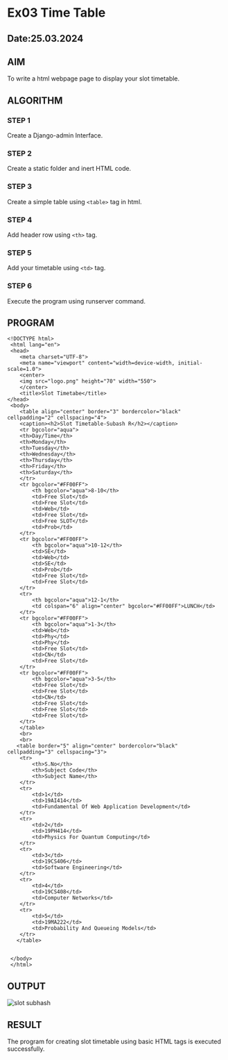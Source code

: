 # Ex03 Time Table
## Date:25.03.2024

## AIM
To write a html webpage page to display your slot timetable.

## ALGORITHM
### STEP 1
Create a Django-admin Interface.

### STEP 2
Create a static folder and inert HTML code.

### STEP 3
Create a simple table using ```<table>``` tag in html.

### STEP 4
Add header row using ```<th>``` tag.

### STEP 5
Add your timetable using ```<td>``` tag.

### STEP 6
Execute the program using runserver command.

## PROGRAM
```
<!DOCTYPE html>
 <html lang="en">
 <head>
    <meta charset="UTF-8">
    <meta name="viewport" content="width=device-width, initial-scale=1.0">
    <center>
    <img src="logo.png" height="70" width="550">
    </center>
    <title>Slot Timetabe</title>
</head>
 <body>
    <table align="center" border="3" bordercolor="black" cellpadding="2" cellspacing="4">
    <caption><h2>Slot Timetable-Subash R</h2></caption>
    <tr bgcolor="aqua">
    <th>Day/Time</th>
    <th>Monday</th>
    <th>Tuesday</th>
    <th>Wednesday</th>
    <th>Thursday</th>
    <th>Friday</th>
    <th>Saturday</th>
    </tr>
    <tr bgcolor="#FF00FF">
        <th bgcolor="aqua">8-10</th>
        <td>Free Slot</td>
        <td>Free Slot</td>
        <td>Web</td>
        <td>Free Slot</td>
        <td>Free SLOT</td>
        <td>Prob</td>
    </tr>
    <tr bgcolor="#FF00FF">
        <th bgcolor="aqua">10-12</th>
        <td>SE</td>
        <td>Web</td>
        <td>SE</td>
        <td>Prob</td>
        <td>Free Slot</td>
        <td>Free Slot</td>
    </tr>
    <tr>
        <th bgcolor="aqua">12-1</th>
        <td colspan="6" align="center" bgcolor="#FF00FF">LUNCH</td>
    </tr>
    <tr bgcolor="#FF00FF">
        <th bgcolor="aqua">1-3</th>
        <td>Web</td>
        <td>Phy</td>
        <td>Phy</td>
        <td>Free Slot</td>
        <td>CN</td>
        <td>Free Slot</td>
    </tr>
    <tr bgcolor="#FF00FF">
        <th bgcolor="aqua">3-5</th>
        <td>Free Slot</td>
        <td>Free Slot</td>
        <td>CN</td>
        <td>Free Slot</td>
        <td>Free Slot</td>
        <td>Free Slot</td>
    </tr>
    </table>
    <br>
    <br>
   <table border="5" align="center" bordercolor="black" cellpadding="3" cellspacing="3">
    <tr>
        <th>S.No</th>
        <th>Subject Code</th>
        <th>Subject Name</th>
    </tr>
    <tr>
        <td>1</td>
        <td>19AI414</td>
        <td>Fundamental Of Web Application Development</td>
    </tr>
    <tr>
        <td>2</td>
        <td>19PH414</td>
        <td>Physics For Quantum Computing</td>
    </tr>
    <tr>
        <td>3</td>
        <td>19CS406</td>
        <td>Software Engineering</td>
    </tr>
    <tr>
        <td>4</td>
        <td>19CS408</td>
        <td>Computer Networks</td>
    </tr>
    <tr>
        <td>5</td>
        <td>19MA222</td>
        <td>Probability And Queueing Models</td>
    </tr>
   </table>


 </body>
 </html>
```
## OUTPUT
![slot subhash](https://github.com/rsubash17/slot/assets/147139828/d07769f5-bc3e-41cf-8493-e221532eb08d)


## RESULT
The program for creating slot timetable using basic HTML tags is executed successfully.

